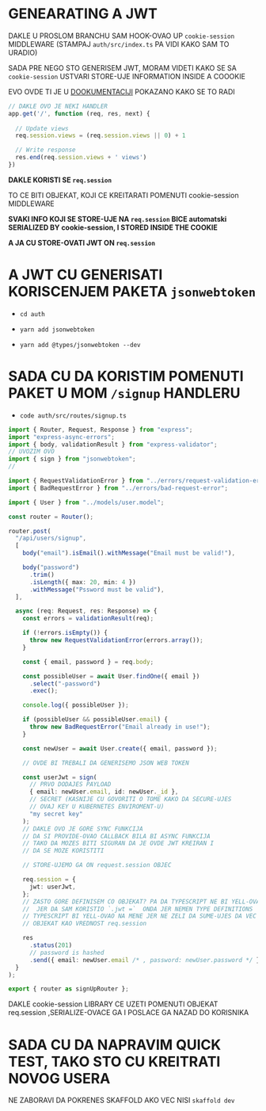 # GENEARATING A JWT

DAKLE U PROSLOM BRANCHU SAM HOOK-OVAO UP `cookie-session` MIDDLEWARE (STAMPAJ `auth/src/index.ts` PA VIDI KAKO SAM TO URADIO)

SADA PRE NEGO STO GENERISEM JWT, MORAM VIDETI KAKO SE SA `cookie-session` USTVARI STORE-UJE INFORMATION INSIDE A COOOKIE

EVO OVDE TI JE U [DOOKUMENTACIJI](https://github.com/expressjs/cookie-session#examples) POKAZANO KAKO SE TO RADI

```ts
// DAKLE OVO JE NEKI HANDLER
app.get('/', function (req, res, next) {
  
  // Update views
  req.session.views = (req.session.views || 0) + 1

  // Write response
  res.end(req.session.views + ' views')
})
```

**DAKLE KORISTI SE `req.session`**

TO CE BITI OBJEKAT, KOJI CE KREITARATI POMENUTI cookie-session MIDDLEWARE

**SVAKI INFO KOJI SE STORE-UJE NA `req.session` BICE automatski SERIALIZED BY cookie-session, I STORED INSIDE THE COOKIE**

**A JA CU STORE-OVATI JWT ON `req.session`**

# A JWT CU GENERISATI KORISCENJEM PAKETA `jsonwebtoken`

- `cd auth`

- `yarn add jsonwebtoken`

- `yarn add @types/jsonwebtoken --dev`

# SADA CU DA KORISTIM POMENUTI PAKET U MOM `/signup` HANDLERU

- `code auth/src/routes/signup.ts`

```ts
import { Router, Request, Response } from "express";
import "express-async-errors";
import { body, validationResult } from "express-validator";
// UVOZIM OVO
import { sign } from "jsonwebtoken";
//

import { RequestValidationError } from "../errors/request-validation-error";
import { BadRequestError } from "../errors/bad-request-error";

import { User } from "../models/user.model";

const router = Router();

router.post(
  "/api/users/signup",
  [
    body("email").isEmail().withMessage("Email must be valid!"),

    body("password")
      .trim()
      .isLength({ max: 20, min: 4 })
      .withMessage("Pssword must be valid"),
  ],

  async (req: Request, res: Response) => {
    const errors = validationResult(req);

    if (!errors.isEmpty()) {
      throw new RequestValidationError(errors.array());
    }

    const { email, password } = req.body;

    const possibleUser = await User.findOne({ email })
      .select("-password")
      .exec();

    console.log({ possibleUser });

    if (possibleUser && possibleUser.email) {
      throw new BadRequestError("Email already in use!");
    }

    const newUser = await User.create({ email, password });

    // OVDE BI TREBALI DA GENERISEMO JSON WEB TOKEN

    const userJwt = sign(
      // PRVO DODAJES PAYLOAD
      { email: newUser.email, id: newUser._id },
      // SECRET (KASNIJE CU GOVORITI O TOME KAKO DA SECURE-UJES
      // OVAJ KEY U KUBERNETES ENVIROMENT-U)
      "my secret key"
    );
    // DAKLE OVO JE GORE SYNC FUNKCIJA
    // DA SI PROVIDE-OVAO CALLBACK BILA BI ASYNC FUNKCIJA
    // TAKO DA MOZES BITI SIGURAN DA JE OVDE JWT KREIRAN I
    // DA SE MOZE KORISTITI

    // STORE-UJEMO GA ON request.session OBJEC

    req.session = {
      jwt: userJwt,
    };
    // ZASTO GORE DEFINISEM CO OBJEKAT? PA DA TYPESCRIPT NE BI YELL-OVAO NA MENE
    //  JER DA SAM KORISTIO `.jwt =`  ONDA JER NEMEN TYPE DEFINITIONS
    // TYPESCRIPT BI YELL-OVAO NA MENE JER NE ZELI DA SUME-UJES DA VEC POSTOJI
    // OBJEKAT KAO VREDNOST req.session

    res
      .status(201)
      // password is hashed
      .send({ email: newUser.email /* , password: newUser.password */ });
  }
);

export { router as signUpRouter };

```

DAKLE cookie-session LIBRARY CE UZETI POMENUTI OBJEKAT req.session ,SERIALIZE-OVACE GA I POSLACE GA NAZAD DO KORISNIKA

# SADA CU DA NAPRAVIM QUICK TEST, TAKO STO CU KREITRATI NOVOG USERA

NE ZABORAVI DA POKRENES SKAFFOLD AKO VEC NISI `skaffold dev`
